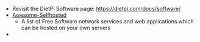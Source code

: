 - Revisit the DietPi Software page: https://dietpi.com/docs/software/
- [Awesome-Selfhosted](https://github.com/awesome-selfhosted/awesome-selfhosted)
	- A list of Free Software network services and web applications which can be hosted on your own servers
- 

